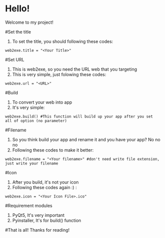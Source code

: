 # Hello!
Welcome to my project!


#Set the title
1) To set the title, you should following these codes:
```
web2exe.title = "<Your Title>"
```


#Set URL
1) This is web2exe, so you need the URL web that you targeting
2) This is very simple, just folowing these codes:
```
web2exe.url = "<URL>"
```


#Build
1) To convert your web into app
2) It's very simple:
```
web2exe.build() #This function will build up your app after you set all of option (no parameter)
```


#Filename
1) So you think build your app and rename it and you have your app? No no no
2) Following these codes to make it better:
```
web2exe.filename = "<Your filename>" #don't need write file extension, just write your filename
```


#Icon
1) After you build, it's not your icon
2) Following these codes again :) :
```
web2exe.icon = "<Your Icon File>.ico"
```


#Requirement modules
1) PyQt5, It's very important
2) Pyinstaller, It's for build() function


#That is all!
Thanks for reading!
